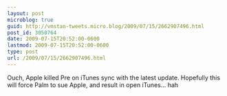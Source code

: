 ```yaml
---
layout: post
microblog: true
guid: http://vmstan-tweets.micro.blog/2009/07/15/2662907496.html
post_id: 3050764
date: 2009-07-15T20:52:00-0600
lastmod: 2009-07-15T20:52:00-0600
type: post
url: /2009/07/15/2662907496.html
---
```

Ouch, Apple killed Pre on iTunes sync with the latest update.  Hopefully this will force Palm to sue Apple, and result in open iTunes... hah

